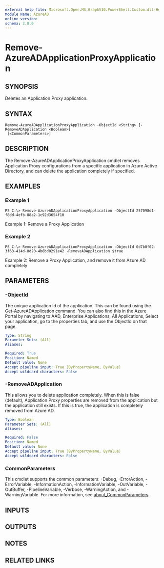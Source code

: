 ```yaml
---
external help file: Microsoft.Open.MS.GraphV10.PowerShell.Custom.dll-Help.xml
Module Name: AzureAD
online version:
schema: 2.0.0
---
```


# Remove-AzureADApplicationProxyApplication

## SYNOPSIS
Deletes an Application Proxy application.

## SYNTAX

```
Remove-AzureADApplicationProxyApplication -ObjectId <String> [-RemoveADApplication <Boolean>]
 [<CommonParameters>]
```

## DESCRIPTION
The Remove-AzureADApplicationProxyApplication cmdlet removes Application Proxy configurations from a specific application in Azure Active Directory, and can delete the application completely if specified.

## EXAMPLES

### Example 1
```
PS C:\> Remove-AzureADApplicationProxyApplication -ObjectId 257098d1-f8dd-4efb-88a2-1c92d3654f10
```

Example 1: Remove a Proxy Application

### Example 2
```
PS C:\> Remove-AzureADApplicationProxyApplication -ObjectId 0d7b0f02-3f63-414d-8d20-4b8bd0291e42 -RemoveADApplication $true
```

Example 2: Remove a Proxy Application, and remove it from Azure AD completely

## PARAMETERS

### -ObjectId
The unique application Id of the application.
This can be found using the Get-AzureADApplication command.
You can also find this in the Azure Portal by navigating to AAD, Enterprise Applications, All Applications, Select your application, go to the properties tab, and use the ObjectId on that page.

```yaml
Type: String
Parameter Sets: (All)
Aliases:

Required: True
Position: Named
Default value: None
Accept pipeline input: True (ByPropertyName, ByValue)
Accept wildcard characters: False
```

### -RemoveADApplication
This allows you to delete application completely.
When this is false (default), Application Proxy properties are removed from the application but the application still exists.
If this is true, the application is completely removed from Azure AD.

```yaml
Type: Boolean
Parameter Sets: (All)
Aliases:

Required: False
Position: Named
Default value: None
Accept pipeline input: True (ByPropertyName, ByValue)
Accept wildcard characters: False
```

### CommonParameters
This cmdlet supports the common parameters: -Debug, -ErrorAction, -ErrorVariable, -InformationAction, -InformationVariable, -OutVariable, -OutBuffer, -PipelineVariable, -Verbose, -WarningAction, and -WarningVariable. For more information, see [about_CommonParameters](http://go.microsoft.com/fwlink/?LinkID=113216).

## INPUTS

## OUTPUTS

## NOTES

## RELATED LINKS
